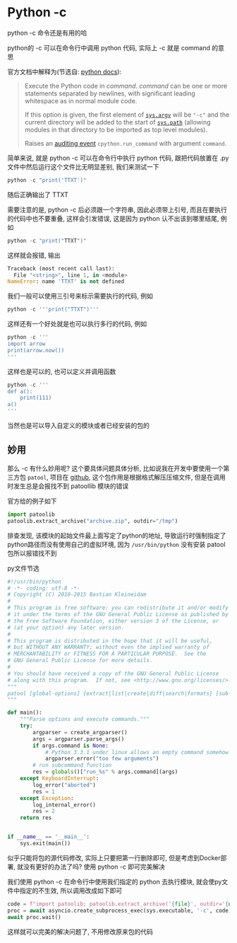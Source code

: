 # Python -c

python -c 命令还是有用的哈

python的 -c 可以在命令行中调用 python 代码, 实际上 -c 就是 command 的意思

官方文档中解释为(节选自: [python docs](https://docs.python.org/3/using/cmdline.html#cmdoption-c)):

> Execute the Python code in *command*. *command* can be one or more statements separated by newlines, with significant leading whitespace as in normal module code.
>
> If this option is given, the first element of [`sys.argv`](https://docs.python.org/3/library/sys.html#sys.argv) will be `"-c"` and the current directory will be added to the start of [`sys.path`](https://docs.python.org/3/library/sys.html#sys.path) (allowing modules in that directory to be imported as top level modules).
>
> Raises an [auditing event](https://docs.python.org/3/library/sys.html#auditing) `cpython.run_command` with argument `command`.

简单来说, 就是 python -c 可以在命令行中执行 python 代码, 跟把代码放置在 .py 文件中然后运行这个文件比无明显差别, 我们来测试一下

``` python
python -c "print('TTXT')"
```

随后正确输出了 TTXT

需要注意的是, python -c 后必须跟一个字符串, 因此必须带上引号, 而且在要执行的代码中也不要重叠, 这样会引发错误, 这是因为 python 认不出该到哪里结尾, 例如

``` python
python -c "print("TTXT")"
```

这样就会报错, 输出

``` python
Traceback (most recent call last):
  File "<string>", line 1, in <module>
NameError: name 'TTXT' is not defined
```

我们一般可以使用三引号来标示需要执行的代码, 例如

``` python
python -c '''print("TTXT")'''
```

这样还有一个好处就是也可以执行多行的代码, 例如

``` python
python -c '''
import arrow    
print(arrow.now())
'''
```

这样也是可以的, 也可以定义并调用函数

``` python
python -c '''
def a():        
    print(111)
a()
'''
```

当然也是可以导入自定义的模块或者已经安装的包的

## 妙用

那么 -c 有什么妙用呢? 这个要具体问题具体分析, 比如说我在开发中要使用一个第三方包 `patool`, 项目在 [github](https://github.com/wummel/patool), 这个包作用是根据格式解压压缩文件, 但是在调用时发生总是会报找不到 patoollib 模块的错误

官方给的例子如下

``` python
import patoolib
patoolib.extract_archive("archive.zip", outdir="/tmp")
```

排查发现, 该模块的起始文件最上面写定了python的地址, 导致运行时强制指定了python路径而没有使用自己的虚拟环境, 因为 `/usr/bin/python` 没有安装 patool 包所以报错找不到

py文件节选

``` python
#!/usr/bin/python
# -*- coding: utf-8 -*-
# Copyright (C) 2010-2015 Bastian Kleineidam
#
# This program is free software: you can redistribute it and/or modify
# it under the terms of the GNU General Public License as published by
# the Free Software Foundation, either version 3 of the License, or
# (at your option) any later version.
#
# This program is distributed in the hope that it will be useful,
# but WITHOUT ANY WARRANTY; without even the implied warranty of
# MERCHANTABILITY or FITNESS FOR A PARTICULAR PURPOSE.  See the
# GNU General Public License for more details.
#
# You should have received a copy of the GNU General Public License
# along with this program.  If not, see <http://www.gnu.org/licenses/>.
"""
patool [global-options] {extract|list|create|diff|search|formats} [sub-command-options] <command-args>
"""

def main():
    """Parse options and execute commands."""
    try:
        argparser = create_argparser()
        args = argparser.parse_args()
        if args.command is None:
            # Python 3.3.1 under linux allows an empty command somehow
            argparser.error("too few arguments")
        # run subcommand function
        res = globals()["run_%s" % args.command](args)
    except KeyboardInterrupt:
        log_error("aborted")
        res = 1
    except Exception:
        log_internal_error()
        res = 2
    return res


if __name__ == '__main__':
    sys.exit(main())

```

似乎只能将包的源代码修改, 实际上只要把第一行删除即可, 但是考虑到Docker部署, 就没有更好的办法了吗? 使用 python -c 即可完美解决

我们使用 python -c 在命令行中使用我们指定的 python 去执行模块, 就会使py文件中指定的不生效, 所以调用改成如下即可

``` python
code = f"import patoolib; patoolib.extract_archive('{file}', outdir='{unfile}')"
proc = await asyncio.create_subprocess_exec(sys.executable, '-c', code)
await proc.wait()
```

这样就可以完美的解决问题了, 不用修改原来包的代码

